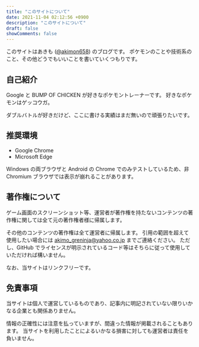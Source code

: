 ```yaml
---
title: "このサイトについて"
date: 2021-11-04 02:12:56 +0900
description: "このサイトについて"
draft: false
showComments: false
---
```


このサイトはあきも ([@akimon658](https://twitter.com/Akimon658)) のブログです。
ポケモンのことや技術系のこと、その他どうでもいいことを書いていくつもりです。


## 自己紹介

Google と BUMP OF CHICKEN が好きなポケモントレーナーです。
好きなポケモンはゲッコウガ。

ダブルバトルが好きだけど、ここに書ける実績はまだ無いので頑張りたいです。

## 推奨環境

- Google Chrome
- Microsoft Edge

Windows の両ブラウザと Android の Chrome でのみテストしているため、非 Chromium ブラウザでは表示が崩れることがあります。

## 著作権について

ゲーム画面のスクリーンショット等、運営者が著作権を持たないコンテンツの著作権に関しては全て元の著作権者様に帰属します。

その他のコンテンツの著作権は全て運営者に帰属します。
引用の範囲を超えて使用したい場合には [akimo_greninja@yahoo.co.jp](mailto:akimo_greninja@yahoo.co.jp) までご連絡ください。
ただし、GitHub でライセンスが明示されているコード等はそちらに従って使用していただければ構いません。

なお、当サイトはリンクフリーです。


## 免責事項

当サイトは個人で運営しているものであり、記事内に明記されていない限りいかなる企業とも関係ありません。

情報の正確性には注意を払っていますが、間違った情報が掲載されることもあります。
当サイトを利用したことによるいかなる損害に対しても運営者は責任を負いません。
